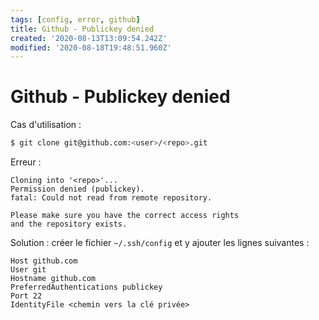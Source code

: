 ```yaml
---
tags: [config, error, github]
title: Github - Publickey denied
created: '2020-08-13T13:09:54.242Z'
modified: '2020-08-18T19:48:51.960Z'
---
```


# Github - Publickey denied

Cas d'utilisation :

```sh
$ git clone git@github.com:<user>/<repo>.git
```

Erreur :

```
Cloning into '<repo>'...
Permission denied (publickey).
fatal: Could not read from remote repository.

Please make sure you have the correct access rights
and the repository exists.
```

Solution : créer le fichier `~/.ssh/config` et y ajouter les lignes suivantes :

```
Host github.com
User git
Hostname github.com
PreferredAuthentications publickey
Port 22
IdentityFile <chemin vers la clé privée>
```
